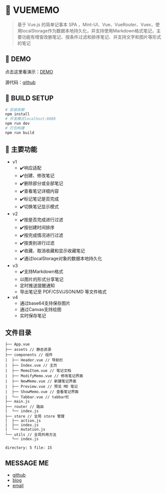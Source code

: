 # 💯 VUEMEMO

> 基于 Vue.js 的简单记事本 SPA ，Mint-UI、Vue、VueRouter、Vuex，使用localStorage作为数据本地持久化，并支持使用Markdown格式笔记，主要功能有增查改删笔记、按条件过滤和排序笔记、并支持文字和图片等形式的笔记

## 🚀 DEMO

点击这里看演示：[DEMO](http://alljs.cc:8080)

源代码：[github](https://github.com/oliyg/vuememo)

## 🚨 BUILD SETUP

``` bash
# 安装依赖
npm install
# 开发模式localhost:8080
npm run dev
# 打包构建
npm run build
```

## 🎯 主要功能

- v1
  - ✔️响应适配
  - ✔️创建、修改笔记
  - ✔️删除部分或全部笔记
  - ✔️查看笔记详细内容
  - ✔️标记笔记是否完成
  - ✔️切换笔记显示模式
- v2
  - ✔️按是否完成进行过滤
  - ✔️按创建时间排序
  - ✔️按完成情况进行过滤
  - ✔️按类别进行过滤
  - ✔️收藏、取消收藏和显示收藏笔记
  - ✔️通过localStorage对象的数据本地持久化
- v3
  - ✔️支持Markdown格式
  - 以图片的形式分享笔记
  - 定时推送提醒通知
  - 导出笔记至 PDF/CSV/JSON/MD 等文件格式
- v4
  - 通过base64支持保存图片
  - 通过Canvas支持绘图
  - 实时保存笔记

## 文件目录

```
├── App.vue
├── assets // 静态资源
├── components // 组件
|  ├── Header.vue // 导航栏
|  ├── Index.vue // 主页
|  ├── MemoItem.vue // 笔记文档
|  ├── ModifyMemo.vue // 修改笔记界面
|  ├── NewMemo.vue // 新建笔记界面
|  ├── Preview.vue // 预览 MD 笔记
|  ├── ShowMemo.vue // 查看笔记界面
|  └── Tabbar.vue // tabbar栏
├── main.js
├── router // 路由
|  └── index.js
├── store // 全局 store 管理
|  ├── action.js
|  ├── index.js
|  └── mutation.js
└── utils // 全局共用方法
   └── index.js

directory: 5 file: 15
```

## MESSAGE ME

- [github](http://github.com/oliyg)
- [blog](http://alljs.cc)
- [email](billyangg@qq.com)